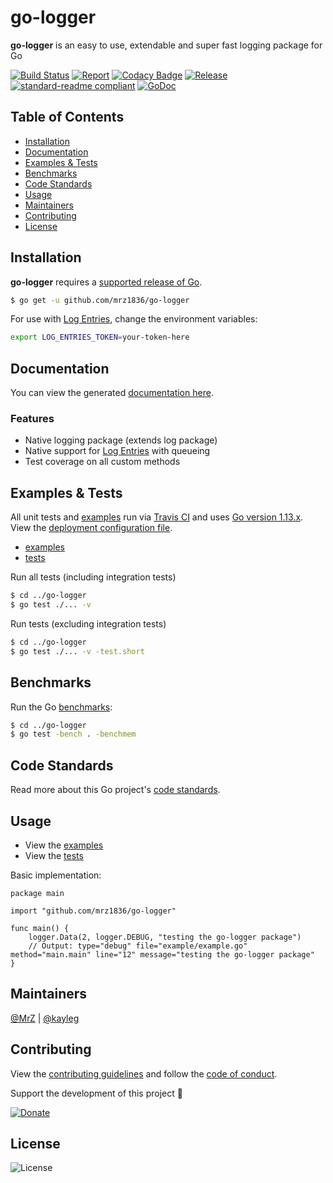 # go-logger
**go-logger** is an easy to use, extendable and super fast logging package for Go

[![Build Status](https://travis-ci.org/mrz1836/go-logger.svg?branch=master)](https://travis-ci.org/mrz1836/go-logger)
[![Report](https://goreportcard.com/badge/github.com/mrz1836/go-logger?style=flat)](https://goreportcard.com/report/github.com/mrz1836/go-logger)
[![Codacy Badge](https://api.codacy.com/project/badge/Grade/de9d8cd1e21445e9823b005e4f7dcf20)](https://www.codacy.com/app/mrz1818/go-logger?utm_source=github.com&amp;utm_medium=referral&amp;utm_content=mrz1836/go-logger&amp;utm_campaign=Badge_Grade)
[![Release](https://img.shields.io/github/release-pre/mrz1836/go-logger.svg?style=flat)](https://github.com/mrz1836/go-logger/releases)
[![standard-readme compliant](https://img.shields.io/badge/standard--readme-OK-green.svg?style=flat)](https://github.com/RichardLitt/standard-readme)
[![GoDoc](https://godoc.org/github.com/mrz1836/go-logger?status.svg&style=flat)](https://godoc.org/github.com/mrz1836/go-logger)

## Table of Contents
- [Installation](#installation)
- [Documentation](#documentation)
- [Examples & Tests](#examples--tests)
- [Benchmarks](#benchmarks)
- [Code Standards](#code-standards)
- [Usage](#usage)
- [Maintainers](#maintainers)
- [Contributing](#contributing)
- [License](#license)

## Installation

**go-logger** requires a [supported release of Go](https://golang.org/doc/devel/release.html#policy).
```bash
$ go get -u github.com/mrz1836/go-logger
```

For use with [Log Entries](https://logentries.com/), change the environment variables:
```bash
export LOG_ENTRIES_TOKEN=your-token-here
```

## Documentation
You can view the generated [documentation here](https://godoc.org/github.com/mrz1836/go-logger).

### Features
- Native logging package (extends log package)
- Native support for [Log Entries](https://logentries.com/) with queueing
- Test coverage on all custom methods

## Examples & Tests
All unit tests and [examples](example/example.go) run via [Travis CI](https://travis-ci.org/mrz1836/go-logger) and uses [Go version 1.13.x](https://golang.org/doc/go1.13). View the [deployment configuration file](.travis.yml).

- [examples](example/example.go)
- [tests](logger_test.go)

Run all tests (including integration tests)
```bash
$ cd ../go-logger
$ go test ./... -v
```

Run tests (excluding integration tests)
```bash
$ cd ../go-logger
$ go test ./... -v -test.short
```

## Benchmarks
Run the Go [benchmarks](logger_test.go):
```bash
$ cd ../go-logger
$ go test -bench . -benchmem
```

## Code Standards
Read more about this Go project's [code standards](CODE_STANDARDS.md).

## Usage
- View the [examples](example/example.go)
- View the [tests](logger_test.go)

Basic implementation:
```golang
package main

import "github.com/mrz1836/go-logger"

func main() {
	logger.Data(2, logger.DEBUG, "testing the go-logger package")
	// Output: type="debug" file="example/example.go" method="main.main" line="12" message="testing the go-logger package"
}
```

## Maintainers

[@MrZ](https://github.com/mrz1836) | [@kayleg](https://github.com/kayleg)

## Contributing

View the [contributing guidelines](CONTRIBUTING.md) and follow the [code of conduct](CODE_OF_CONDUCT.md).

Support the development of this project 🙏

[![Donate](https://img.shields.io/badge/donate-bitcoin-brightgreen.svg)](https://mrz1818.com/?tab=tips&af=go-logger)

## License

![License](https://img.shields.io/github/license/mrz1836/go-logger.svg?style=flat&p=1)
